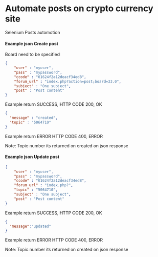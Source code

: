 # Automate posts on crypto currency site
Selenium Posts automotion

#### Example json Create post

Board need to be specified 

```json
{
    "user" : "myuser",
    "pass" : "mypassword",
    "ccode" : "01624f2a12deacf34ed8",
    "forum_url" : "index.php?action=post;board=33.0",
    "subject" : "One subject",
    "post" : "Post content"
}
```

Example return SUCCESS, HTTP CODE 200, OK

```json
{
  "message" : "created",
  "topic" : "5064710"
}
```

Example return ERROR HTTP CODE 400, ERROR

Note: Topic number its returned on created on json response

#### Example json Update post
```json
{
    "user" : "myuser",
    "pass" : "mypassword",
    "ccode" : "01624f2a12deacf34ed8",
    "forum_url" : "index.php?",
    "topic" : "5064710",
    "subject" : "One subject",
    "post" : "Post content"
}
```

Example return SUCCESS, HTTP CODE 200, OK
```json
{
  "message":"updated"
}
```

Example return ERROR HTTP CODE 400, ERROR

Note: Topic number its returned on created on json response
